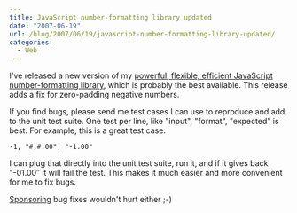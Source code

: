 ```yaml
---
title: JavaScript number-formatting library updated
date: "2007-06-19"
url: /blog/2007/06/19/javascript-number-formatting-library-updated/
categories:
  - Web
---
```


I've released a new version of my [powerful, flexible, efficient JavaScript number-formatting library](/blog/2006/01/05/javascript-number-formatting/), which is probably the best available. This release adds a fix for zero-padding negative numbers.

If you find bugs, please send me test cases I can use to reproduce and add to the unit test suite. One test per line, like "input", "format", "expected" is best. For example, this is a great test case:

```
-1, "#,#.00", "-1.00"
```

I can plug that directly into the unit test suite, run it, and if it gives back "-01.00&#8243; it will fail the test. This makes it much easier and more convenient for me to fix bugs.

[Sponsoring](/blog/donate/) bug fixes wouldn't hurt either ;-)


